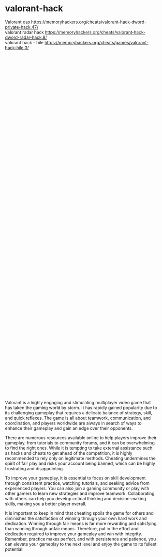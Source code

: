 # valorant-hack
Valorant esp https://memoryhackers.org/cheats/valorant-hack-dword-private-hack.47/
<br />
valorant radar hack https://memoryhackers.org/cheats/valorant-hack-dword-radar-hack.8/
<br />
valorant hack - hile https://memoryhackers.org/cheats/games/valorant-hack-hile.3/

<br />
<br />
<br />
<br />
<br />
<br /><br />
<br />
<br /><br />
<br />
<br /><br />
<br />
<br /><br />
<br />
<br /><br />
<br />
<br /><br />
<br />
<br /><br />
<br />
<br /><br />
<br />
<br /><br />
<br />
<br /><br />
<br />
<br /><br />
<br /><br />
<br />
<br /><br />
<br />
<br /><br />
<br />
<br /><br />
<br />
<br /><br />
<br /><br />
<br />
<br /><br />
<br />
<br /><br />
<br />
<br /><br />
<br />
<br /><br />
<br />
<br />
Valorant is a highly engaging and stimulating multiplayer video game that has taken the gaming world by storm. It has rapidly gained popularity due to its challenging gameplay that requires a delicate balance of strategy, skill, and quick reflexes. The game is all about teamwork, communication, and coordination, and players worldwide are always in search of ways to enhance their gameplay and gain an edge over their opponents.

There are numerous resources available online to help players improve their gameplay, from tutorials to community forums, and it can be overwhelming to find the right ones. While it is tempting to take external assistance such as hacks and cheats to get ahead of the competition, it is highly recommended to rely only on legitimate methods. Cheating undermines the spirit of fair play and risks your account being banned, which can be highly frustrating and disappointing.

To improve your gameplay, it is essential to focus on skill development through consistent practice, watching tutorials, and seeking advice from experienced players. You can also join a gaming community or play with other gamers to learn new strategies and improve teamwork. Collaborating with others can help you develop critical thinking and decision-making skills, making you a better player overall.

It is important to keep in mind that cheating spoils the game for others and diminishes the satisfaction of winning through your own hard work and dedication. Winning through fair means is far more rewarding and satisfying than winning through unfair means. Therefore, put in the effort and dedication required to improve your gameplay and win with integrity. Remember, practice makes perfect, and with persistence and patience, you can elevate your gameplay to the next level and enjoy the game to its fullest potential!

